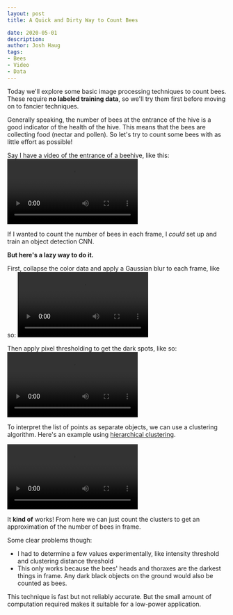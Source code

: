 ```yaml
---
layout: post
title: A Quick and Dirty Way to Count Bees

date: 2020-05-01
description:
author: Josh Haug
tags:
- Bees
- Video
- Data
---
```


<div class="message">
Today we'll explore some basic image processing techniques to count bees. These require <b>no labeled training data</b>, so we'll try them first before moving on to fancier techniques.
</div>

Generally speaking, the number of bees at the entrance of the hive is a good indicator of the health of the hive. This means that the bees are collecting food (nectar and pollen). So let's try to count some bees with as little effort as possible!

Say I have a video of the entrance of a beehive, like this:
![ ](assets/phone-basic.mp4)

If I wanted to count the number of bees in each frame, I *could* set up and train an object detection CNN.  

**But here's a lazy way to do it.** 

First, collapse the color data and apply a Gaussian blur to each frame, like so:
![ ](assets/phone-blur.mp4)

Then apply pixel thresholding to get the dark spots, like so:
![ ](assets/phone-darkspots.mp4)

To interpret the list of points as separate objects, we can use a clustering algorithm.  Here's an example using [hierarchical clustering](https://en.wikipedia.org/wiki/Hierarchical_clustering).

![  ](../assets/phone-clusters.mp4)

It **kind of** works!  From here we can just count the clusters to get an approximation of the number of bees in frame. 

Some clear problems though:

* I had to determine a few values experimentally, like intensity threshold and clustering distance threshold
* This only works because the bees' heads and thoraxes are the darkest things in frame. Any dark black objects on the ground would also be counted as bees.

This technique is fast but not reliably accurate.  But the small amount of computation required makes it suitable for a low-power application.
